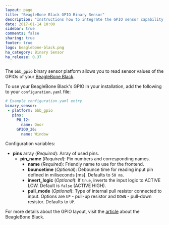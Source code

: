 ```yaml
---
layout: page
title: "BeagleBone Black GPIO Binary Sensor"
description: "Instructions how to integrate the GPIO sensor capability of a BeagleBone Black into Home Assistant."
date: 2017-01-14 10:00
sidebar: true
comments: false
sharing: true
footer: true
logo: beaglebone-black.png
ha_category: Binary Sensor
ha_release: 0.37
---
```


The `bbb_gpio` binary sensor platform allows you to read sensor values of the GPIOs of your [BeagleBone Black](https://beagleboard.org/black).

To use your BeagleBone Black's GPIO in your installation, add the following to your `configuration.yaml` file:

```yaml
# Example configuration.yaml entry
binary_sensor:
 - platform: bbb_gpio
   pins:
     P8_12:
       name: Door
     GPIO0_26:
       name: Window
```

Configuration variables:

- **pins** array (*Required*): Array of used pins.
  - **pin_name** (*Required*): Pin numbers and corresponding names.
    - **name** (*Required*): Friendly name to use for the frontend.
    - **bouncetime** (*Optional*): Debounce time for reading input pin defined in miliseconds [ms]. Defaults to `50 ms`.
    - **invert_logic** (*Optional*): If `true`, inverts the input logic to ACTIVE LOW. Default is `false` (ACTIVE HIGH).
    - **pull_mode** (*Optional*): Type of internal pull resistor connected to input. Options are `UP` - pull-up resistor and `DOWN` - pull-down resistor. Defaults to `UP`.

For more details about the GPIO layout, visit the [article](http://elinux.org/Beagleboard:BeagleBoneBlack) about the BeagleBone Black.

